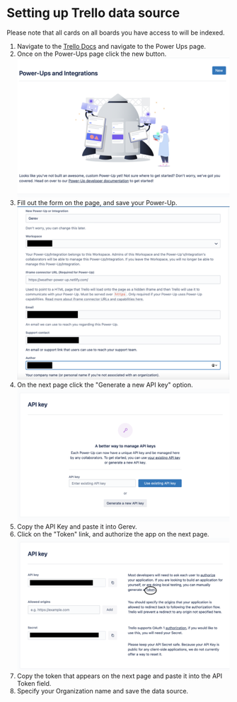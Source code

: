 # Setting up Trello data source

Please note that all cards on all boards you have access to will be indexed.
1. Navigate to the [Trello Docs](https://developer.atlassian.com/cloud/trello/guides/rest-api/api-introduction/) and navigate to the Power Ups page.
2. Once on the Power-Ups page click the new button.
![New Page](./NewPage.png)
3. Fill out the form on the page, and save your Power-Up.
![Power-Up form](PowerUpForm.png)
4. On the next page click the "Generate a new API key" option.
![New API Key](NewAPIKey.png)
5. Copy the API Key and paste it into Gerev.
6. Click on the "Token" link, and authorize the app on the next page.
![API Key](APIKey.png)
7. Copy the token that appears on the next page and paste it into the API Token field.
8. Specify your Organization name and save the data source.